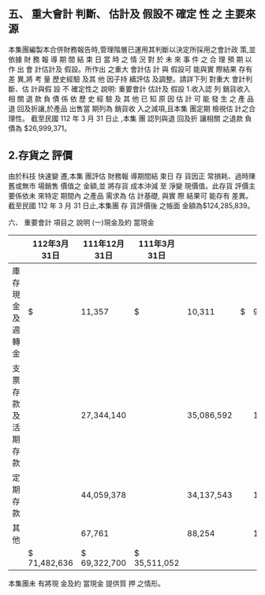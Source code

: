 
## 五、 重大會計 判斷、 估計及 假設不 確定 性 之 主要來源

本集團編製本合併財務報告時,管理階層已運用其判斷以決定所採用之會計政 策,並依據 財 務 報 導 期 間 結 束 日 當 時 之 情 況 對 於 未 來 事 件 之 合 理 預 期 以 作 出 會 計估計及 假設。所作出 之重大 會計估 計 與 假設可 能與實 際結果 存有差 異,將 考 量 歷史經驗 及其 他 因子持 續評估 及調整。請詳下列 對重大 會計判 斷、估 計與假 設 不 確定性之 說明: 重要會計 估計及 假設 1.收入認 列 銷貨收入 相 關 退 款 負 債 係 依 歷 史 經 驗 及 其 他 已 知 原 因 估 計 可 能 發 生 之 產 品 退 回及折讓,於產品 出售當 期列為 銷貨收 入之減項,且本集 團定期 檢視估 計之合 理性。 截至民國 112 年 3 月 31 日止 ,本集 團 認列與退 回及折 讓相關 之退款 負債為 $26,999,371。

## 2.存貨之 評價

由於科技 快速變 遷,本集 團評估 財務報 導期間結 束日 存 貨因正 常損耗、過時陳 舊或無市 場銷售 價值之 金額,並 將存貨 成本沖減 至 淨變 現價值。此存貨 評價主 要係依未 來特定 期間內 之產品 需求為 估 計基礎, 與實 際 結果可 能存有 差異。 截至民國 112 年 3 月 31 日止,本集團 存 貨評價後 之帳面 金額為$124,285,839。

六、 重要會計 項目之 說明
(一)現金及約 當現金

|                    | 112年3月31日   | 111年12月31日   | 111年3月31日   |            |    |            |
|--------------------|----------------|-----------------|----------------|------------|----|------------|
| 庫存現金及週轉金   | $              | 11,357          | $              | 10,311     | $  | 9,455      |
| 支票存款及活期存款 |                | 27,344,140      |                | 35,086,592 |    | 18,503,904 |
| 定期存款           |                | 44,059,378      |                | 34,137,543 |    | 16,845,192 |
| 其他               |                | 67,761          |                | 88,254     |    | 152,501    |
|                    | $ 71,482,636   | $ 69,322,700    | $ 35,511,052   |            |    |            |

本集團未 有將現 金及約 當現金 提供質 押 之情形。